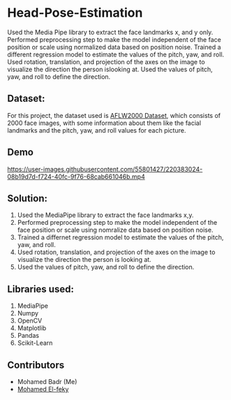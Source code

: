 # Head-Pose-Estimation
Used the Media Pipe library to extract the face landmarks x, and y only.
Performed preprocessing step to make the model independent of the face position or scale using normalized data based
on position noise.
Trained a different regression model to estimate the values of the pitch, yaw, and roll.
Used rotation, translation, and projection of the axes on the image to visualize the direction the person islooking at.
Used the values of pitch, yaw, and roll to define the direction.
## Dataset:  
For this project, the dataset used is <a href=http://www.cbsr.ia.ac.cn/users/xiangyuzhu/projects/3DDFA/Database/AFLW2000-3D.zip>AFLW2000 Dataset</a>, which consists of 2000 face images, with some information about them like the facial landmarks and the pitch, yaw, and roll values for each picture.

## Demo

https://user-images.githubusercontent.com/55801427/220383024-08b19d7d-f724-40fc-9f76-68cab661046b.mp4


## Solution:
1. Used the MediaPipe library to extract the face landmarks x,y.
2. Performed preprocessing step to make the model independent of the face position or scale using nomralize data based on position noise.
3. Trained a differnet regression model to estimate the values of the pitch, yaw, and roll.
4. Used rotation, translation, and projection of the axes on the image to visualize the direction the person is looking at.
5. Used the values of pitch, yaw, and roll to define the direction.  


## Libraries used:
1. MediaPipe
2. Numpy
3. OpenCV
4. Matplotlib
5. Pandas
6. Scikit-Learn

## Contributors
* Mohamed Badr (Me)
* <a href="https://github.com/mohamedaliELfeky" target="_blank"> Mohamed El-feky</a>
